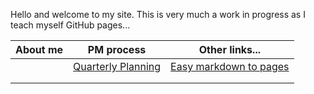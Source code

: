 Hello and welcome to my site. 
This is very much a work in progress as I teach myself GitHub pages...


|About me|PM process| Other links...|
|---|---|---|
| | [Quarterly Planning](./quarterlyplanning.md) | [Easy markdown to pages](./setup.md) | 
| | | | 
| | | | 



